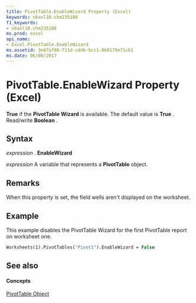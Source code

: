 ```yaml
---
title: PivotTable.EnableWizard Property (Excel)
keywords: vbaxl10.chm235108
f1_keywords:
- vbaxl10.chm235108
ms.prod: excel
api_name:
- Excel.PivotTable.EnableWizard
ms.assetid: 3e87af08-711d-cddb-bcc1-0b9179e71cb1
ms.date: 06/08/2017
---
```



# PivotTable.EnableWizard Property (Excel)

 **True** if the **PivotTable Wizard** is available. The default value is **True** . Read/write **Boolean** .


## Syntax

 _expression_ . **EnableWizard**

 _expression_ A variable that represents a **PivotTable** object.


## Remarks

When this property is set, the field wells aren't displayed on the worksheet.


## Example

This example disables the PivotTable Wizard for the first PivotTable report on worksheet one.


```vb
Worksheets(1).PivotTables("Pivot1").EnableWizard = False
```


## See also


#### Concepts


[PivotTable Object](pivottable-object-excel.md)

